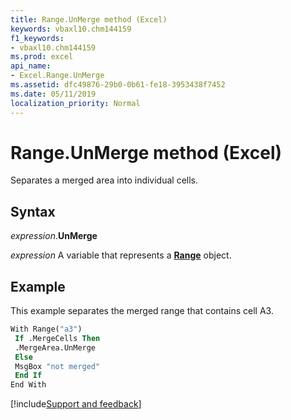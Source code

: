 ```yaml
---
title: Range.UnMerge method (Excel)
keywords: vbaxl10.chm144159
f1_keywords:
- vbaxl10.chm144159
ms.prod: excel
api_name:
- Excel.Range.UnMerge
ms.assetid: dfc49876-29b0-0b61-fe18-3953438f7452
ms.date: 05/11/2019
localization_priority: Normal
---
```



# Range.UnMerge method (Excel)

Separates a merged area into individual cells.


## Syntax

_expression_.**UnMerge**

_expression_ A variable that represents a **[Range](excel.range(object).md)** object.


## Example

This example separates the merged range that contains cell A3.

```vb
With Range("a3") 
 If .MergeCells Then 
 .MergeArea.UnMerge 
 Else 
 MsgBox "not merged" 
 End If 
End With
```



[!include[Support and feedback](~/includes/feedback-boilerplate.md)]
